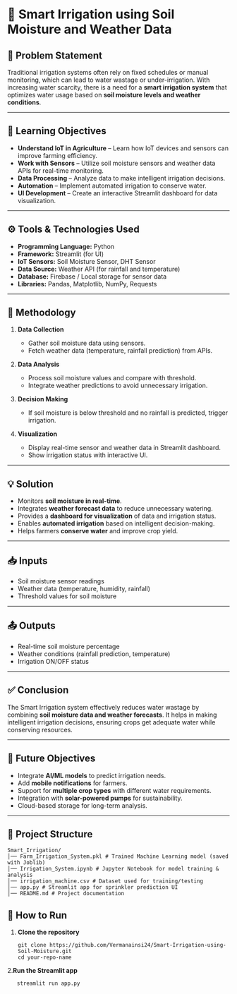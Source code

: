 # 🌱 Smart Irrigation using Soil Moisture and Weather Data

## 📌 Problem Statement
Traditional irrigation systems often rely on fixed schedules or manual monitoring, which can lead to water wastage or under-irrigation. With increasing water scarcity, there is a need for a **smart irrigation system** that optimizes water usage based on **soil moisture levels and weather conditions**.

---

## 🎯 Learning Objectives
- **Understand IoT in Agriculture** – Learn how IoT devices and sensors can improve farming efficiency.  
- **Work with Sensors** – Utilize soil moisture sensors and weather data APIs for real-time monitoring.  
- **Data Processing** – Analyze data to make intelligent irrigation decisions.  
- **Automation** – Implement automated irrigation to conserve water.  
- **UI Development** – Create an interactive Streamlit dashboard for data visualization.  

---

## ⚙️ Tools & Technologies Used
- **Programming Language:** Python  
- **Framework:** Streamlit (for UI)  
- **IoT Sensors:** Soil Moisture Sensor, DHT Sensor  
- **Data Source:** Weather API (for rainfall and temperature)  
- **Database:** Firebase / Local storage for sensor data  
- **Libraries:** Pandas, Matplotlib, NumPy, Requests  

---

## 🔎 Methodology
1. **Data Collection**  
   - Gather soil moisture data using sensors.  
   - Fetch weather data (temperature, rainfall prediction) from APIs.  

2. **Data Analysis**  
   - Process soil moisture values and compare with threshold.  
   - Integrate weather predictions to avoid unnecessary irrigation.  

3. **Decision Making**  
   - If soil moisture is below threshold and no rainfall is predicted, trigger irrigation.  

4. **Visualization**  
   - Display real-time sensor and weather data in Streamlit dashboard.  
   - Show irrigation status with interactive UI.  

---

## 💡 Solution
- Monitors **soil moisture in real-time**.  
- Integrates **weather forecast data** to reduce unnecessary watering.  
- Provides a **dashboard for visualization** of data and irrigation status.  
- Enables **automated irrigation** based on intelligent decision-making.  
- Helps farmers **conserve water** and improve crop yield.  

---

## 📥 Inputs
- Soil moisture sensor readings  
- Weather data (temperature, humidity, rainfall)  
- Threshold values for soil moisture  

---

## 📤 Outputs
- Real-time soil moisture percentage  
- Weather conditions (rainfall prediction, temperature)  
- Irrigation ON/OFF status  

---

## ✅ Conclusion
The Smart Irrigation system effectively reduces water wastage by combining **soil moisture data and weather forecasts**. It helps in making intelligent irrigation decisions, ensuring crops get adequate water while conserving resources.

---

## 🚀 Future Objectives
- Integrate **AI/ML models** to predict irrigation needs.  
- Add **mobile notifications** for farmers.  
- Support for **multiple crop types** with different water requirements.  
- Integration with **solar-powered pumps** for sustainability.  
- Cloud-based storage for long-term analysis.  

---
## 📂 Project Structure
```
Smart_Irrigation/
│── Farm_Irrigation_System.pkl # Trained Machine Learning model (saved with Joblib)
│── Irrigation_System.ipynb # Jupyter Notebook for model training & analysis
│── irrigation_machine.csv # Dataset used for training/testing
│── app.py # Streamlit app for sprinkler prediction UI
│── README.md # Project documentation
```

## 🚀 How to Run

1. **Clone the repository**
   ```
   git clone https://github.com/Vermanainsi24/Smart-Irrigation-using-Soil-Moisture.git
   cd your-repo-name
   ````
2.**Run the Streamlit app**
```
   streamlit run app.py
```


